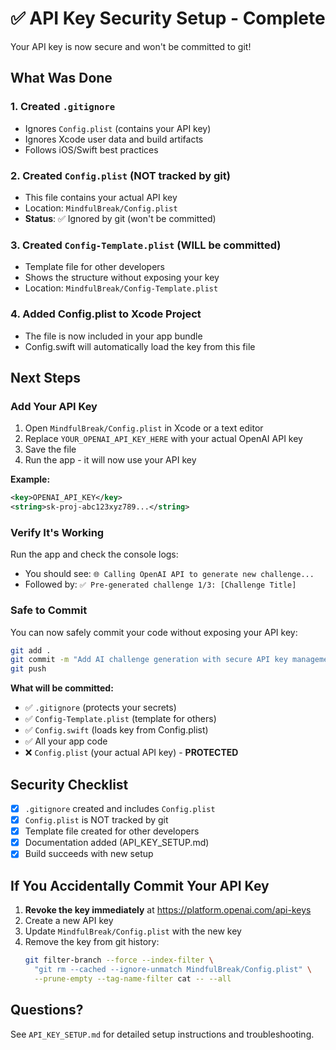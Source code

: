 # ✅ API Key Security Setup - Complete

Your API key is now secure and won't be committed to git!

## What Was Done

### 1. Created `.gitignore`
- Ignores `Config.plist` (contains your API key)
- Ignores Xcode user data and build artifacts
- Follows iOS/Swift best practices

### 2. Created `Config.plist` (NOT tracked by git)
- This file contains your actual API key
- Location: `MindfulBreak/Config.plist`
- **Status**: ✅ Ignored by git (won't be committed)

### 3. Created `Config-Template.plist` (WILL be committed)
- Template file for other developers
- Shows the structure without exposing your key
- Location: `MindfulBreak/Config-Template.plist`

### 4. Added Config.plist to Xcode Project
- The file is now included in your app bundle
- Config.swift will automatically load the key from this file

## Next Steps

### Add Your API Key

1. Open `MindfulBreak/Config.plist` in Xcode or a text editor
2. Replace `YOUR_OPENAI_API_KEY_HERE` with your actual OpenAI API key
3. Save the file
4. Run the app - it will now use your API key

**Example:**
```xml
<key>OPENAI_API_KEY</key>
<string>sk-proj-abc123xyz789...</string>
```

### Verify It's Working

Run the app and check the console logs:
- You should see: `🌐 Calling OpenAI API to generate new challenge...`
- Followed by: `✅ Pre-generated challenge 1/3: [Challenge Title]`

### Safe to Commit

You can now safely commit your code without exposing your API key:

```bash
git add .
git commit -m "Add AI challenge generation with secure API key management"
git push
```

**What will be committed:**
- ✅ `.gitignore` (protects your secrets)
- ✅ `Config-Template.plist` (template for others)
- ✅ `Config.swift` (loads key from Config.plist)
- ✅ All your app code
- ❌ `Config.plist` (your actual API key) - **PROTECTED**

## Security Checklist

- [x] `.gitignore` created and includes `Config.plist`
- [x] `Config.plist` is NOT tracked by git
- [x] Template file created for other developers
- [x] Documentation added (API_KEY_SETUP.md)
- [x] Build succeeds with new setup

## If You Accidentally Commit Your API Key

1. **Revoke the key immediately** at https://platform.openai.com/api-keys
2. Create a new API key
3. Update `MindfulBreak/Config.plist` with the new key
4. Remove the key from git history:
   ```bash
   git filter-branch --force --index-filter \
     "git rm --cached --ignore-unmatch MindfulBreak/Config.plist" \
     --prune-empty --tag-name-filter cat -- --all
   ```

## Questions?

See `API_KEY_SETUP.md` for detailed setup instructions and troubleshooting.
